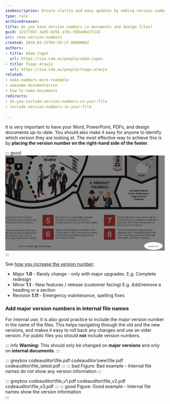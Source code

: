 ```yaml
---
seoDescription: Ensure clarity and easy updates by adding version numbers to your documents and design files.
type: rule
archivedreason: 
title: Do you have version numbers in documents and design files?
guid: 121f7d57-3ad5-4291-a7dc-95badbe2711b
uri: show-version-numbers
created: 2016-03-22T05:59:17.0000000Z
authors:
- title: Adam Cogan
  url: https://ssw.com.au/people/adam-cogan
- title: Tiago Araujo
  url: https://ssw.com.au/people/tiago-araujo
related:
- make-numbers-more-readable
- awesome-documentation
- how-to-name-documents
redirects:
- do-you-include-version-numbers-in-your-file
- include-version-numbers-in-your-file

---
```


It is very important to have your Word, PowerPoint, PDFs, and design documents up-to-date. You should also make it easy for anyone to identify which version they are looking at. The most effective way to achieve this is by **placing the version number on the right-hand side of the footer**.

<!--endintro-->

::: good
![Figure: Good example - Version number on the RHS of a design document](scrum-image-version-number.png)
:::

See [how you increase the version number](/semantic-versioning):

* Major **1.0** - Rarely change - only with major upgrades. E.g. Complete redesign
* Minor **1.1** - New features / release (customer facing) E.g. Add/remove a heading or a section
* Revision **1.11** - Emergency maintenance, spelling fixes

### Add major version numbers in internal file names

For internal use, it is also good practice to include the major version number in the name of the files. This helps navigating through the old and the new versions, and makes it easy to roll back any changes and use an older version. For public files you should **not** include version numbers.

::: info
**Warning:** This should only be changed on **major versions** and only on **internal documents**.
:::

::: greybox
codeauditor\file.pdf
codeauditor\new\file.pdf
codeauditor\file_latest.pdf
:::
::: bad
Figure: Bad example - Internal file names do not show any version information
:::

::: greybox
codeauditor\file_v1.pdf
codeauditor\file_v2.pdf
codeauditor\file_v3.pdf
:::
::: good
Figure: Good example - Internal file names show the version information  
:::
